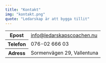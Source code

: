 ```yaml
---
title: "Kontakt"
img: "kontakt.png"
quote: "Ledarskap är att bygga tillit"
---
```


<table class="table table-borderless table-xl text-white">
  <tbody>
    <tr>
      <th scope="row">Epost</th>
      <td><a href="{{ .Site.Params.contact.epost }}">info@ledarskapscoachen.nu</a></td>
    </tr>
    <tr>
      <th scope="row">Telefon</th>
      <td>076-02 666 03</td>
    </tr>
    <tr>
      <th scope="row">Adress</th>
      <td>Sormenvägen 29, Vallentuna </td>
    </tr>
  </tbody>
</table>
